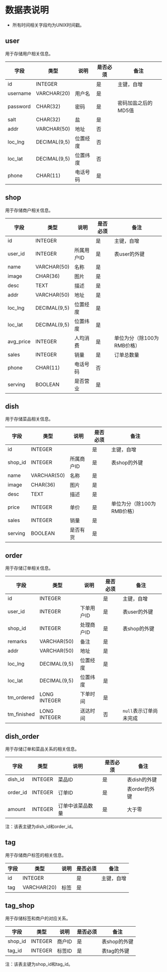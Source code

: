 # 数据表说明

- 所有时间相关字段均为UNIX时间戳。

## user

用于存储用户相关信息。

| 字段     | 类型         | 说明     | 是否必须 | 备注                |
| -------- | ------------ | -------- | -------- | ------------------- |
| id       | INTEGER      |          | 是       | 主键，自增          |
| username | VARCHAR(20)  | 用户名   | 是       |                     |
| password | CHAR(32)     | 密码     | 是       | 密码加盐之后的MD5值 |
| salt     | CHAR(32)     | 盐       | 是       |                     |
| addr     | VARCHAR(50)  | 地址     | 否       |                     |
| loc_lng  | DECIMAL(9,5) | 位置经度 | 否       |                     |
| loc_lat  | DECIMAL(9,5) | 位置纬度 | 否       |                     |
| phone    | CHAR(11)     | 电话号码 | 是       |                     |

## shop

用于存储商户相关信息。

| 字段      | 类型         | 说明       | 是否必须 | 备注                       |
| --------- | ------------ | ---------- | -------- | -------------------------- |
| id        | INTEGER      |            | 是       | 主键，自增                 |
| user_id   | INTEGER      | 所属用户ID | 是       | 表user的外键               |
| name      | VARCHAR(50)  | 名称       | 是       |                            |
| image     | CHAR(36)     | 图片       | 是       |                            |
| desc      | TEXT         | 描述       | 是       |                            |
| addr      | VARCHAR(50)  | 地址       | 是       |                            |
| loc_lng   | DECIMAL(9,5) | 位置经度   | 是       |                            |
| loc_lat   | DECIMAL(9,5) | 位置纬度   | 是       |                            |
| avg_price | INTEGER      | 人均消费   | 是       | 单位为分（除100为RMB价格） |
| sales     | INTEGER      | 销量       | 是       | 订单总数量                 |
| phone     | CHAR(11)     | 电话号码   | 否       |                            |
| serving   | BOOLEAN      | 是否营业   | 是       |                            |

## dish

用于存储菜品相关信息。

| 字段    | 类型        | 说明       | 是否必须 | 备注                       |
| ------- | ----------- | ---------- | -------- | -------------------------- |
| id      | INTEGER     |            | 是       | 主键，自增                 |
| shop_id | INTEGER     | 所属商户ID | 是       | 表shop的外键               |
| name    | VARCHAR(50) | 名称       | 是       |                            |
| image   | CHAR(36)    | 图片       | 是       |                            |
| desc    | TEXT        | 描述       | 是       |                            |
| price   | INTEGER     | 单价       | 是       | 单位为分（除100为RMB价格） |
| sales   | INTEGER     | 销量       | 是       |                            |
| serving | BOOLEAN     | 是否有货   | 是       |                            |

## order

用于存储订单相关信息。

| 字段        | 类型         | 说明       | 是否必须 | 备注                   |
| ----------- | ------------ | ---------- | -------- | ---------------------- |
| id          | INTEGER      |            | 是       | 主键，自增             |
| user_id     | INTEGER      | 下单用户ID | 是       | 表user的外键           |
| shop_id     | INTEGER      | 处理商户ID | 是       | 表shop的外键           |
| remarks     | VARCHAR(50)  | 备注       | 是       |                        |
| addr        | VARCHAR(50)  | 地址       | 是       |                        |
| loc_lng     | DECIMAL(9,5) | 位置经度   | 是       |                        |
| loc_lat     | DECIMAL(9,5) | 位置纬度   | 是       |                        |
| tm_ordered  | LONG INTEGER | 下单时间   | 是       |                        |
| tm_finished | LONG INTEGER | 送达时间   | 否       | `null`表示订单尚未完成 |

## dish_order

用于存储订单和菜品关系的相关信息。

| 字段     | 类型    | 说明             | 是否必须 | 备注          |
| -------- | ------- | ---------------- | -------- | ------------- |
| dish_id  | INTEGER | 菜品ID           | 是       | 表dish的外键  |
| order_id | INTEGER | 订单ID           | 是       | 表order的外键 |
| amount   | INTEGER | 订单中该菜品数量 | 是       | 大于零        |

注：该表主键为dish_id和order_id。

## tag

用于存储商户标签的相关信息。

| 字段 | 类型        | 说明 | 是否必须 | 备注       |
| ---- | ----------- | ---- | -------- | ---------- |
| id   | INTEGER     |      | 是       | 主键，自增 |
| tag  | VARCHAR(20) | 标签 | 是       |            |

## tag_shop

用于存储标签和商户的对应关系。

| 字段    | 类型    | 说明   | 是否必须 | 备注         |
| ------- | ------- | ------ | -------- | ------------ |
| shop_id | INTEGER | 商户ID | 是       | 表shop的外键 |
| tag_id  | INTEGER | 标签ID | 是       | 表tag的外键  |

注：该表主键为shop_id和tag_id。
